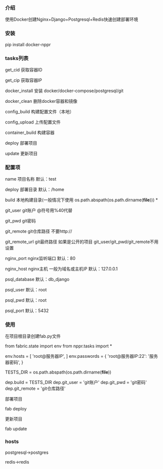 ### 介绍
使用Docker创建Nginx+Django+Postgresql+Redis快速创建部署环境 

### 安装
pip install docker-nppr

### tasks列表
get_cid 获取容器ID

get_cip 获取容器IP

docker_install 安装 docker/docker-compose/postgresql/git

docker_clean 删除docker容器和镜像

config_build 构建配置文件（本地）

config_upload 上传配置文件

container_build 构建容器

deploy 部署项目

update 更新项目

### 配置项
name 项目名称 默认：test

deploy 部署目录 默认：/home

build 本地构建目录(一般情况下使用 os.path.abspath(os.path.dirname(__file__))) *

git_user git账户 @符号用%40代替

git_pwd git密码

git_remote git仓库路径 不要http://

git_remote_url git最终路径 如果是公开的项目 git_user/git_pwd/git_remote不用设置

nginx_port nginx监听端口 默认：80

nginx_host nginx主机 一般为域名或主机IP 默认：127.0.0.1

psql_database 默认：db_django

psql_user 默认：root

psql_pwd 默认：root

psql_port 默认：5432

### 使用
在项目根目录创建fab.py文件

from fabric.state import env
from nppr.tasks import *

env.hosts = [
    'root@服务器IP',
]
env.passwords = {
    'root@服务器IP:22': '服务器密码',
}

TESTS_DIR = os.path.abspath(os.path.dirname(__file__))

dep.build = TESTS_DIR
dep.git_user = 'git账户'
dep.git_pwd = 'git密码'
dep.git_remote = 'git仓库路径'

部署项目

fab deploy

更新项目

fab update

### hosts
postgresql->postgres

redis->redis